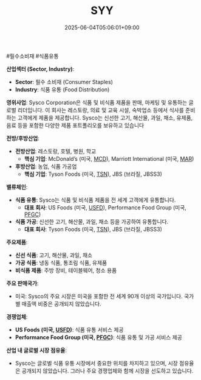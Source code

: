 ﻿---
title: "SYY"
date: 2025-06-04T05:06:01+09:00
lastmod: 2025-06-04T05:06:01+09:00
type: docs
sidebar:
  open: true
weight: 848
---
<div style="display:none">
  <meta property="article:published_time" content="2025-06-03T20:06:01Z" />
  <meta property="article:modified_time" content="2025-06-03T20:06:01Z" />
</div>
#필수소비재 #식품유통 

**산업섹터 (Sector, Industry)**:

- **Sector**: 필수 소비재 (Consumer Staples)
- **Industry**: 식품 유통 (Food Distribution)

**영위사업**: Sysco Corporation은 식품 및 비식품 제품을 판매, 마케팅 및 유통하는 글로벌 리더입니다. 이 회사는 레스토랑, 의료 및 교육 시설, 숙박업소 등에서 식사를 준비하는 고객에게 제품을 제공합니다. Sysco는 신선한 고기, 해산물, 과일, 채소, 유제품, 음료 등을 포함한 다양한 제품 포트폴리오를 보유하고 있습니다

**전방/후방산업**:

- **전방산업**: 레스토랑, 호텔, 병원, 학교
    - **핵심 기업**: McDonald’s (미국, [MCD](/company-analysis/mcd/)), Marriott International (미국, [MAR](/company-analysis/mar/))
- **후방산업**: 농업, 식품 가공업
    - **핵심 기업**: Tyson Foods (미국, [TSN](/company-analysis/tsn/)), JBS (브라질, JBSS3)

**밸류체인**:

- **식품 유통**: Sysco는 식품 및 비식품 제품을 전 세계 고객에게 유통합니다.
    - **대표 회사**: US Foods (미국, [USFD](/company-analysis/usfd/)), Performance Food Group (미국, [PFGC](/company-analysis/pfgc/))
- **식품 가공**: 신선한 고기, 해산물, 과일, 채소 등을 가공하여 유통합니다.
    - **대표 회사**: Tyson Foods (미국, [TSN](/company-analysis/tsn/)), JBS (브라질, JBSS3)

**주요제품**:

- **신선 식품**: 고기, 해산물, 과일, 채소
- **가공 식품**: 냉동 식품, 통조림 식품, 유제품
- **비식품 제품**: 주방 장비, 테이블웨어, 청소 용품

**주요 판매국가**:

- 미국: Sysco의 주요 시장은 미국을 포함한 전 세계 90개 이상의 국가입니다. 국가별 매출액 비중은 공개되지 않았습니다.

**경쟁업체**:

- **US Foods (미국, [USFD](/company-analysis/usfd/))**: 식품 유통 서비스 제공
- **Performance Food Group (미국, [PFGC](/company-analysis/pfgc/))**: 식품 유통 및 가공 서비스 제공

**산업 내 글로벌 시장 점유율**:

- Sysco는 글로벌 식품 유통 시장에서 중요한 위치를 차지하고 있으며, 시장 점유율은 공개되지 않았습니다. 그러나 주요 경쟁업체와 함께 시장을 선도하고 있습니다.
